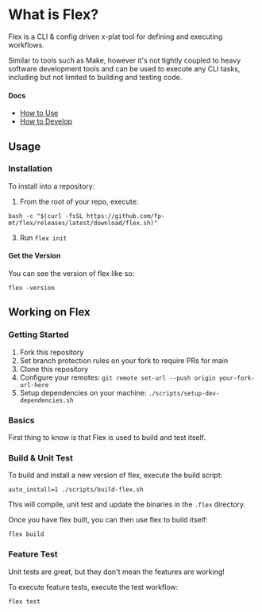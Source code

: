 # What is Flex?

Flex is a CLI & config driven x-plat tool for defining and executing workflows.

Similar to tools such as Make, however it's not tightly coupled to heavy software development tools and can be used to execute any CLI tasks, including but not limited to building and testing code.

#### Docs
- [How to Use](#usage)
- [How to Develop](#working-on-flex)

## Usage

### Installation

To install into a repository:

1. From the root of your repo, execute:
```
bash -c "$(curl -fsSL https://github.com/fp-mt/flex/releases/latest/download/flex.sh)"
```
3. Run `flex init`

#### Get the Version

You can see the version of flex like so:

    flex -version

## Working on Flex

### Getting Started

1. Fork this repository
2. Set branch protection rules on your fork to require PRs for main
3. Clone this repository
4. Configure your remotes: `git remote set-url --push origin your-fork-url-here`
5. Setup dependencies on your machine: `./scripts/setup-dev-dependencies.sh`

### Basics

First thing to know is that Flex is used to build and test itself.

### Build & Unit Test

To build and install a new version of flex, execute the build script:

    auto_install=1 ./scripts/build-flex.sh

This will compile, unit test and update the binaries in the `.flex` directory.

Once you have flex built, you can then use flex to build itself:

    flex build

### Feature Test

Unit tests are great, but they don't mean the features are working!

To execute feature tests, execute the test workflow:

    flex test
